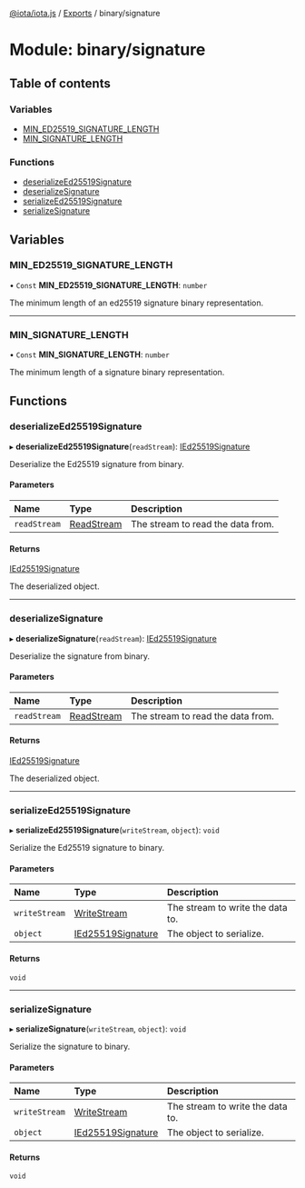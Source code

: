 [@iota/iota.js](../README.md) / [Exports](../modules.md) / binary/signature

# Module: binary/signature

## Table of contents

### Variables

- [MIN\_ED25519\_SIGNATURE\_LENGTH](binary_signature.md#min_ed25519_signature_length)
- [MIN\_SIGNATURE\_LENGTH](binary_signature.md#min_signature_length)

### Functions

- [deserializeEd25519Signature](binary_signature.md#deserializeed25519signature)
- [deserializeSignature](binary_signature.md#deserializesignature)
- [serializeEd25519Signature](binary_signature.md#serializeed25519signature)
- [serializeSignature](binary_signature.md#serializesignature)

## Variables

### MIN\_ED25519\_SIGNATURE\_LENGTH

• `Const` **MIN\_ED25519\_SIGNATURE\_LENGTH**: `number`

The minimum length of an ed25519 signature binary representation.

___

### MIN\_SIGNATURE\_LENGTH

• `Const` **MIN\_SIGNATURE\_LENGTH**: `number`

The minimum length of a signature binary representation.

## Functions

### deserializeEd25519Signature

▸ **deserializeEd25519Signature**(`readStream`): [IEd25519Signature](../interfaces/models_ied25519signature.ied25519signature.md)

Deserialize the Ed25519 signature from binary.

#### Parameters

| Name | Type | Description |
| :------ | :------ | :------ |
| `readStream` | [ReadStream](../classes/utils_readstream.readstream.md) | The stream to read the data from. |

#### Returns

[IEd25519Signature](../interfaces/models_ied25519signature.ied25519signature.md)

The deserialized object.

___

### deserializeSignature

▸ **deserializeSignature**(`readStream`): [IEd25519Signature](../interfaces/models_ied25519signature.ied25519signature.md)

Deserialize the signature from binary.

#### Parameters

| Name | Type | Description |
| :------ | :------ | :------ |
| `readStream` | [ReadStream](../classes/utils_readstream.readstream.md) | The stream to read the data from. |

#### Returns

[IEd25519Signature](../interfaces/models_ied25519signature.ied25519signature.md)

The deserialized object.

___

### serializeEd25519Signature

▸ **serializeEd25519Signature**(`writeStream`, `object`): `void`

Serialize the Ed25519 signature to binary.

#### Parameters

| Name | Type | Description |
| :------ | :------ | :------ |
| `writeStream` | [WriteStream](../classes/utils_writestream.writestream.md) | The stream to write the data to. |
| `object` | [IEd25519Signature](../interfaces/models_ied25519signature.ied25519signature.md) | The object to serialize. |

#### Returns

`void`

___

### serializeSignature

▸ **serializeSignature**(`writeStream`, `object`): `void`

Serialize the signature to binary.

#### Parameters

| Name | Type | Description |
| :------ | :------ | :------ |
| `writeStream` | [WriteStream](../classes/utils_writestream.writestream.md) | The stream to write the data to. |
| `object` | [IEd25519Signature](../interfaces/models_ied25519signature.ied25519signature.md) | The object to serialize. |

#### Returns

`void`
